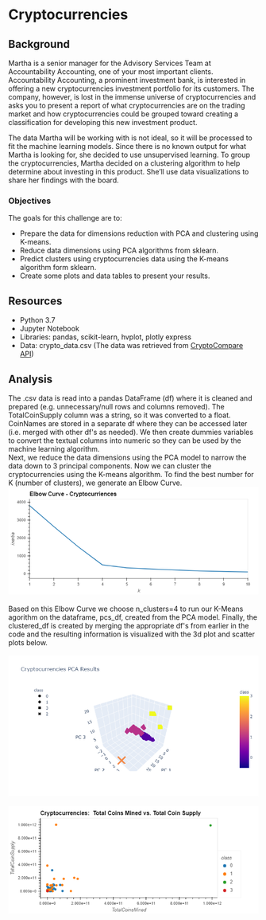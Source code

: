 # Cryptocurrencies

## Background
Martha is a senior manager for the Advisory Services Team at Accountability Accounting, one of your most important clients. Accountability Accounting, a prominent investment bank, is interested in offering a new cryptocurrencies investment portfolio for its customers. The company, however, is lost in the immense universe of cryptocurrencies and asks you to present a report of what cryptocurrencies are on the trading market and how cryptocurrencies could be grouped toward creating a classification for developing this new investment product.

The data Martha will be working with is not ideal, so it will be processed to fit the machine learning models. Since there is no known output for what Martha is looking for, she decided to use unsupervised learning. To group the cryptocurrencies, Martha decided on a clustering algorithm to help determine about investing in this product. She’ll use data visualizations to share her findings with the board.

### Objectives
The goals for this challenge are to:

* Prepare the data for dimensions reduction with PCA and clustering using K-means.
* Reduce data dimensions using PCA algorithms from sklearn.
* Predict clusters using cryptocurrencies data using the K-means algorithm form sklearn.
* Create some plots and data tables to present your results.

## Resources
* Python 3.7
* Jupyter Notebook
* Libraries:  pandas, scikit-learn, hvplot, plotly express
* Data: crypto_data.csv (The data was retrieved from [CryptoCompare API](https://min-api.cryptocompare.com/data/all/coinlist))

## Analysis
The .csv data is read into a pandas DataFrame (df) where it is cleaned and prepared (e.g. unnecessary/null rows and columns removed).  The TotalCoinSupply column was a string, so it was converted to a float.  CoinNames are stored in a separate df where they can be accessed later (i.e. merged with other df's as needed).  We then create dummies variables to convert the textual columns into numeric so they can be used by the machine learning algorithm.  
Next, we reduce the data dimensions using the PCA model to narrow the data down to 3 principal components.  Now we can cluster the cryptocurrencies using the K-means algorithm.  To find the best number for K (number of clusters), we generate an Elbow Curve.  <br>
![elbow_curve](Images/elbow_curve.PNG) <br>
<br>
Based on this Elbow Curve we choose n_clusters=4 to run our K-Means agorithm on the dataframe, pcs_df, created from the PCA model.  Finally, the clustered_df is created by merging the appropriate df's from earlier in the code and the resulting information is visualized with the 3d plot and scatter plots below. <br>
<br>
![3d_plot](Images/3d_plot.PNG)<br>
<br>
![hv_scatter](Images/hv_scatter.png)